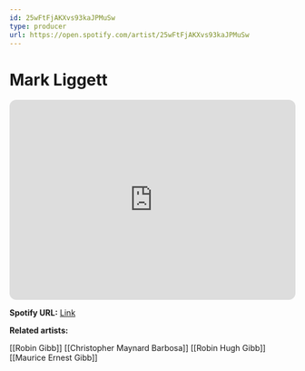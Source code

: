 ```yaml
---
id: 25wFtFjAKXvs93kaJPMuSw
type: producer
url: https://open.spotify.com/artist/25wFtFjAKXvs93kaJPMuSw
---
```

# Mark Liggett

<iframe style="border-radius:12px" src="https://open.spotify.com/embed/artist/25wFtFjAKXvs93kaJPMuSw" width="100%" height="352" frameBorder="0" allowfullscreen="" allow="autoplay; clipboard-write; encrypted-media; fullscreen; picture-in-picture" loading="lazy"></iframe>

**Spotify URL:** [Link](https://open.spotify.com/artist/25wFtFjAKXvs93kaJPMuSw)

**Related artists:**

[[Robin Gibb]]
[[Christopher Maynard Barbosa]]
[[Robin Hugh Gibb]]
[[Maurice Ernest Gibb]]
